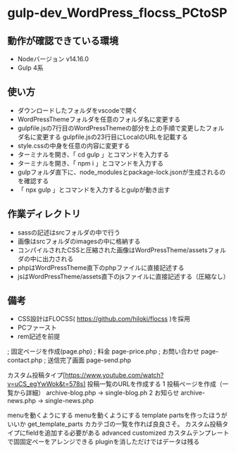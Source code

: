 # gulp-dev_WordPress_flocss_PCtoSP

## 動作が確認できている環境
- Nodeバージョン v14.16.0
- Gulp 4系

## 使い方
- ダウンロードしたフォルダをvscodeで開く
- WordPressThemeフォルダを任意のフォルダ名に変更する
- gulpfile.jsの7行目のWordPressThemeの部分を上の手順で変更したフォルダ名に変更する gulpfile.jsの23行目にLocalのURLを記載する
- style.cssの中身を任意の内容に変更する
- ターミナルを開き、「 cd gulp 」とコマンドを入力する
- ターミナルを開き、「 npm i 」とコマンドを入力する
- gulpフォルダ直下に、node_modulesとpackage-lock.jsonが生成されるのを確認する
- 「 npx gulp 」とコマンドを入力するとgulpが動き出す

## 作業ディレクトリ
- sassの記述はsrcフォルダの中で行う
- 画像はsrcフォルダのimagesの中に格納する
- コンパイルされたCSSと圧縮された画像はWordPressTheme/assetsフォルダの中に出力される
- phpはWordPressTheme直下のphpファイルに直接記述する
- jsはWordPressTheme/assets直下のjsファイルに直接記述する（圧縮なし）

## 備考
- CSS設計はFLOCSS( https://github.com/hiloki/flocss )を採用
- PCファースト
- rem記述を前提

; 固定ページを作成(page.php)
  ; 料金         page-price.php
  ; お問い合わせ  page-contact.php
  ; 送信完了画面  page-send.php

カスタム投稿タイプ[https://www.youtube.com/watch?v=uCS_egYwWok&t=578s]
投稿一覧のURLを作成する
1 投稿ページを作成（一覧から詳細） 
    archive-blog.php →  single-blog.ph
2 お知らせ
    archive-news.php →  single-news.php
  

menuを動くようにする
  menuを動くようにする
  template partsを作ったほうがいいか
  get_template_parts
  カカテゴの一覧を作れば良良さそ。
  カスタム投稿タイプにfieldを追加する必要がある
  advanced customized
  カスタムテンプレートで固固定ペーをアレンジできる
  pluginを消しただけではデータは残る
